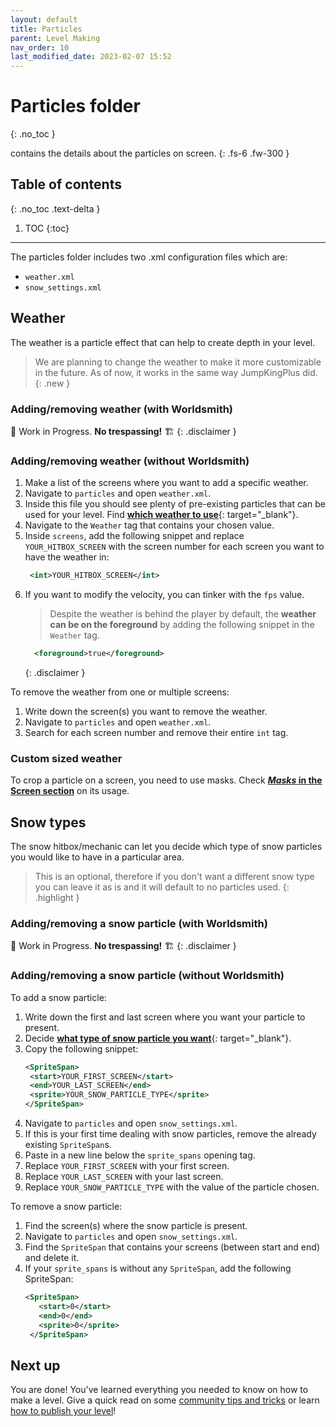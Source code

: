 ```yaml
---
layout: default
title: Particles
parent: Level Making
nav_order: 10
last_modified_date: 2023-02-07 15:52
---
```


# Particles folder
{: .no_toc }

contains the details about the particles on screen.<!-- more -->
{: .fs-6 .fw-300 }

## Table of contents
{: .no_toc .text-delta }

1. TOC
{:toc}

---

The particles folder includes two .xml configuration files which are:
- `weather.xml`
- `snow_settings.xml`

## Weather

The weather is a particle effect that can help to create depth in your level.

> We are planning to change the weather to make it more customizable in the future. As of now, it works in the same way JumpKingPlus did.
{: .new }

### Adding/removing weather (with Worldsmith) 

🚧 Work in Progress. **No trespassing!** 🏗
{: .disclaimer }

### Adding/removing weather (without Worldsmith) 

1. Make a list of the screens where you want to add a specific weather.
2. Navigate to `particles` and open `weather.xml`.
3. Inside this file you should see plenty of pre-existing particles that can be used for your level. Find [**which weather to use**]({{site.baseurl}}/api/particles){: target="_blank"}.
4. Navigate to the `Weather` tag that contains your chosen value.
5. Inside `screens`, add the following snippet and replace `YOUR_HITBOX_SCREEN` with the screen number for each screen you want to have the weather in:
   ```xml
    <int>YOUR_HITBOX_SCREEN</int>
   ```
6. If you want to modify the velocity, you can tinker with the `fps` value.
    > Despite the weather is behind the player by default, the **weather can be on the foreground** by adding the following snippet in the `Weather` tag.
      ```xml
        <foreground>true</foreground>
      ```
    {: .disclaimer }

To remove the weather from one or multiple screens:

1. Write down the screen(s) you want to remove the weather.
2. Navigate to `particles` and open `weather.xml`.
3. Search for each screen number and remove their entire `int` tag.

### Custom sized weather

To crop a particle on a screen, you need to use masks. Check [***Masks* in the Screen section**]({{site.baseurl}}/level-making/screens/#masks) on its usage.

## Snow types

The snow hitbox/mechanic can let you decide which type of snow particles you would like to have in a particular area.

> This is an optional, therefore if you don't want a different snow type you can leave it as is and it will default to no particles used.
{: .highlight }

### Adding/removing a snow particle (with Worldsmith) 

🚧 Work in Progress. **No trespassing!** 🏗
{: .disclaimer }

### Adding/removing a snow particle (without Worldsmith) 

To add a snow particle:

1. Write down the first and last screen where you want your particle to present.
2. Decide [__what type of snow particle you want__]({{site.baseurl}}/api/particles){: target="_blank"}.
3. Copy the following snippet:
   ```xml
   <SpriteSpan>
    <start>YOUR_FIRST_SCREEN</start>
    <end>YOUR_LAST_SCREEN</end>
    <sprite>YOUR_SNOW_PARTICLE_TYPE</sprite>
   </SpriteSpan>
   ```
4. Navigate to `particles` and open `snow_settings.xml`.
5. If this is your first time dealing with snow particles, remove the already existing `SpriteSpan`s.
6. Paste in a new line below the `sprite_spans` opening tag.
7. Replace `YOUR_FIRST_SCREEN` with your first screen.
8. Replace `YOUR_LAST_SCREEN` with your last screen.
9. Replace `YOUR_SNOW_PARTICLE_TYPE` with the value of the particle chosen.

To remove a snow particle:

1. Find the screen(s) where the snow particle is present.
2. Navigate to `particles` and open `snow_settings.xml`.
3. Find the `SpriteSpan` that contains your screens (between start and end) and delete it.
4. If your `sprite_spans` is without any `SpriteSpan`, add the following SpriteSpan:
   ```xml
   <SpriteSpan>
      <start>0</start>
      <end>0</end>
      <sprite>0</sprite>
    </SpriteSpan>
    ```

## Next up

You are done! You've learned everything you needed to know on how to make a level. Give a quick read on some [community tips and tricks]({{site.baseurl}}/level-making/tips) or learn [how to publish your level]({{site.baseurl}}/publishing)!